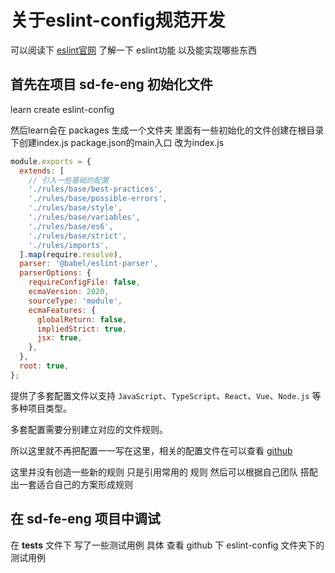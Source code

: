 # 关于eslint-config规范开发

可以阅读下 [eslint官网](https://zh-hans.eslint.org/docs/latest/use/core-concepts) 了解一下 eslint功能 以及能实现哪些东西

## 首先在项目 sd-fe-eng 初始化文件

learn create eslint-config

然后learn会在 packages 生成一个文件夹 里面有一些初始化的文件创建在根目录下创建index.js
package.json的main入口 改为index.js

```js
module.exports = {
  extends: [
    // 引入一些基础的配置
    './rules/base/best-practices',
    './rules/base/possible-errors',
    './rules/base/style',
    './rules/base/variables',
    './rules/base/es6',
    './rules/base/strict',
    './rules/imports',
  ].map(require.resolve),
  parser: '@babel/eslint-parser',
  parserOptions: {
    requireConfigFile: false,
    ecmaVersion: 2020,
    sourceType: 'module',
    ecmaFeatures: {
      globalReturn: false,
      impliedStrict: true,
      jsx: true,
    },
  },
  root: true,
};

```

提供了多套配置文件以支持 `JavaScript`、`TypeScript`、`React`、`Vue`、`Node.js` 等多种项目类型。

多套配置需要分别建立对应的文件规则。

所以这里就不再把配置一一写在这里，相关的配置文件在可以查看 [github](https://github.com/wj-shandian/sd-fe-eng)

这里并没有创造一些新的规则 只是引用常用的 规则 然后可以根据自己团队 搭配出一套适合自己的方案形成规则

## 在 sd-fe-eng 项目中调试

在 __tests__ 文件下 写了一些测试用例
具体 查看 github 下 eslint-config 文件夹下的测试用例
